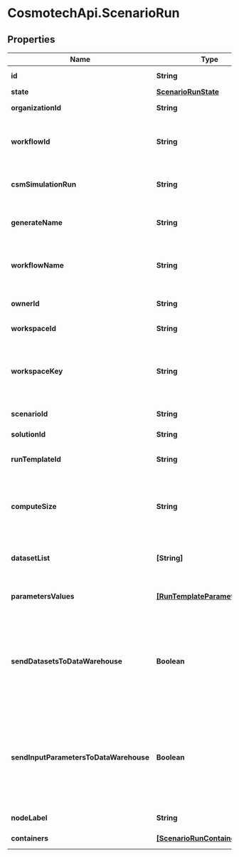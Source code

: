# CosmotechApi.ScenarioRun

## Properties

Name | Type | Description | Notes
------------ | ------------- | ------------- | -------------
**id** | **String** | the ScenarioRun | [optional] [readonly] 
**state** | [**ScenarioRunState**](ScenarioRunState.md) |  | [optional] 
**organizationId** | **String** | the Organization id | [optional] 
**workflowId** | **String** | the Cosmo Tech compute cluster Argo Workflow Id to search | [optional] 
**csmSimulationRun** | **String** | the Cosmo Tech Simulation Run Id | [optional] [readonly] 
**generateName** | **String** | the base name for workflow name generation | [optional] 
**workflowName** | **String** | the Cosmo Tech compute cluster Argo Workflow Name | [optional] 
**ownerId** | **String** | the user id which own this scenariorun | [optional] [readonly] 
**workspaceId** | **String** | the Workspace Id | [optional] [readonly] 
**workspaceKey** | **String** | technical key for resource name convention and version grouping. Must be unique | [optional] [readonly] 
**scenarioId** | **String** | the Scenario Id | [optional] [readonly] 
**solutionId** | **String** | the Solution Id | [optional] [readonly] 
**runTemplateId** | **String** | the Solution Run Template id | [optional] [readonly] 
**computeSize** | **String** | the compute size needed for this Analysis. Standard sizes are basic and highcpu. Default is basic | [optional] [readonly] 
**datasetList** | **[String]** | the list of Dataset Id associated to this Analysis | [optional] [readonly] 
**parametersValues** | [**[RunTemplateParameterValue]**](RunTemplateParameterValue.md) | the list of Run Template parameters values | [optional] [readonly] 
**sendDatasetsToDataWarehouse** | **Boolean** | whether or not the Datasets values are send to the DataWarehouse prior to Simulation Run. If not set follow the Workspace setting | [optional] [readonly] 
**sendInputParametersToDataWarehouse** | **Boolean** | whether or not the input parameters values are send to the DataWarehouse prior to Simulation Run. If not set follow the Workspace setting | [optional] [readonly] 
**nodeLabel** | **String** | the node label request | [optional] [readonly] 
**containers** | [**[ScenarioRunContainer]**](ScenarioRunContainer.md) | the containers list | [optional] 


